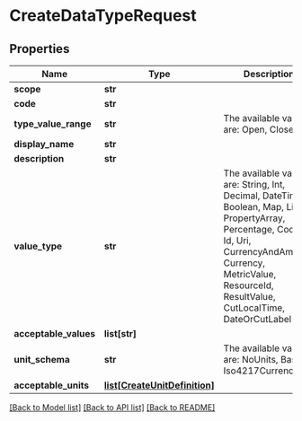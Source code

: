 # CreateDataTypeRequest

## Properties
Name | Type | Description | Notes
------------ | ------------- | ------------- | -------------
**scope** | **str** |  | 
**code** | **str** |  | 
**type_value_range** | **str** | The available values are: Open, Closed | 
**display_name** | **str** |  | 
**description** | **str** |  | 
**value_type** | **str** | The available values are: String, Int, Decimal, DateTime, Boolean, Map, List, PropertyArray, Percentage, Code, Id, Uri, CurrencyAndAmount, Currency, MetricValue, ResourceId, ResultValue, CutLocalTime, DateOrCutLabel | 
**acceptable_values** | **list[str]** |  | [optional] 
**unit_schema** | **str** | The available values are: NoUnits, Basic, Iso4217Currency | [optional] 
**acceptable_units** | [**list[CreateUnitDefinition]**](CreateUnitDefinition.md) |  | [optional] 

[[Back to Model list]](../README.md#documentation-for-models) [[Back to API list]](../README.md#documentation-for-api-endpoints) [[Back to README]](../README.md)



